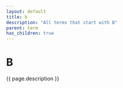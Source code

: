 ```yaml
---
layout: default
title: b
description: "All terms that start with B"
parent: term
has_children: true
---
```

# B
{{ page.description }}
